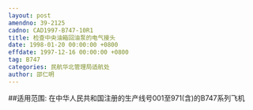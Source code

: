 ```yaml
---
layout: post
amendno: 39-2125
cadno: CAD1997-B747-10R1
title: 检查中央油箱回油泵的电气接头
date: 1998-01-20 00:00:00 +0800
effdate: 1997-12-16 00:00:00 +0800
tag: B747
categories: 民航华北管理局适航处
author: 邵仁明
---
```


##适用范围:
在中华人民共和国注册的生产线号001至971(含)的B747系列飞机

